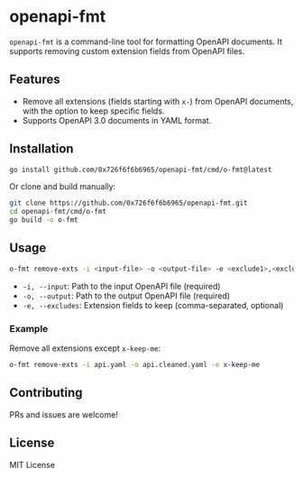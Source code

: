 # openapi-fmt

`openapi-fmt` is a command-line tool for formatting OpenAPI documents. It supports removing custom extension fields from OpenAPI files.

## Features

- Remove all extensions (fields starting with `x-`) from OpenAPI documents, with the option to keep specific fields.
- Supports OpenAPI 3.0 documents in YAML format.

## Installation

```bash
go install github.com/0x726f6f6b6965/openapi-fmt/cmd/o-fmt@latest
```

Or clone and build manually:

```bash
git clone https://github.com/0x726f6f6b6965/openapi-fmt.git
cd openapi-fmt/cmd/o-fmt
go build -o o-fmt
```

## Usage

```bash
o-fmt remove-exts -i <input-file> -o <output-file> -e <exclude1>,<exclude2>
```

- `-i, --input`: Path to the input OpenAPI file (required)
- `-o, --output`: Path to the output OpenAPI file (required)
- `-e, --excludes`: Extension fields to keep (comma-separated, optional)

### Example

Remove all extensions except `x-keep-me`:

```bash
o-fmt remove-exts -i api.yaml -o api.cleaned.yaml -e x-keep-me
```

## Contributing

PRs and issues are welcome!

## License

MIT License